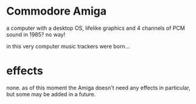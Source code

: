 # Commodore Amiga

a computer with a desktop OS, lifelike graphics and 4 channels of PCM sound in 1985? no way!

in this very computer music trackers were born...

# effects

none. as of this moment the Amiga doesn't need any effects in particular, but some may be added in a future.
